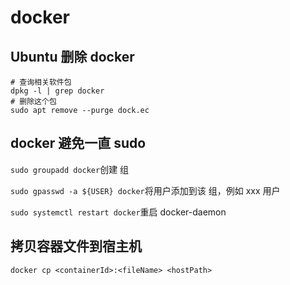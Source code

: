 # docker

## Ubuntu 删除 docker

```she
# 查询相关软件包
dpkg -l | grep docker
# 删除这个包
sudo apt remove --purge dock.ec
```

## docker 避免一直 sudo

`sudo groupadd docker`创建 组

`sudo gpasswd -a ${USER} docker`将用户添加到该 组，例如 xxx 用户

`sudo systemctl restart docker`重启 docker-daemon

## 拷贝容器文件到宿主机

`docker cp <containerId>:<fileName> <hostPath>`
